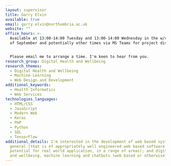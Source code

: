 ```yaml
---
layout: supervisor
title: Garry Elvin
available: true
email: garry.elvin@northumbria.ac.uk
website: ""
office_hours: >-
  Available at 13:00-14:00 Tuesday and 13:00-14:00 Wednesday in the w/c the 27th
  of September and potentially other times via MS Teams for project discussion.


  Please email me to arrange a time. I'm keen to hear from you.
research_group: Digital Health and Wellbeing
research_themes:
  - Digital Health and Wellbeing
  - Machine Learning
  - Web Design and Development
additional_keywords:
  - Health Informatics
  - Web Services
technologies_languages:
  - HTML/CSS
  - JavaScript
  - Modern Web
  - Keras
  - PHP
  - Python
  - SQL
  - TensorFlow
additional_details: I'm interested in the development of web based systems in
  general (that is of appropriately well engineered web based software with the
  potential for real world application, in a range of areas); and digital health
  and wellbeing, machine learning and chatbots (web based or otherwise).
---
```


